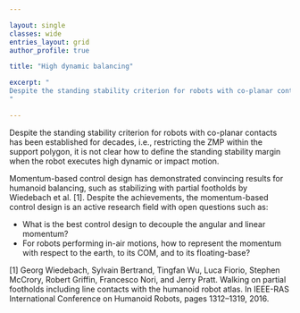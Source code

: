 ```yaml
---

layout: single 
classes: wide
entries_layout: grid
author_profile: true 

title: "High dynamic balancing"

excerpt: "
Despite the standing stability criterion for robots with co-planar contacts has been established for decades, i.e., restricting the ZMP within the support polygon, it is not clear how to define the standing stability margin when the robot executes high dynamic or impact motion.
"

---
```


Despite the standing stability criterion for robots with co-planar contacts has been established for decades, i.e., restricting the ZMP within the support polygon, it is not clear how to define the standing stability margin when the robot executes high dynamic or impact motion.

Momentum-based control design has demonstrated convincing results for humanoid balancing, such as stabilizing with partial footholds by Wiedebach et al. [1]. Despite the achievements, the momentum-based control design is an active research field with open questions such as:

  * What is the best control design to decouple the angular and linear momentum?
  * For robots performing in-air motions, how to represent the momentum with respect to the earth, to its COM, and to its floating-base?


[1] Georg Wiedebach, Sylvain Bertrand, Tingfan Wu, Luca Fiorio, Stephen McCrory, Robert Griffin, Francesco Nori, and Jerry Pratt. Walking on partial footholds including line contacts with the humanoid robot atlas. In IEEE-RAS International Conference on Humanoid Robots, pages 1312–1319, 2016.

